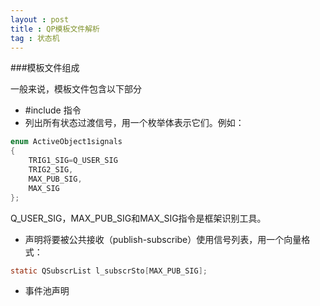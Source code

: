```yaml
---
layout : post
title : QP模板文件解析
tag : 状态机
---
```


###模板文件组成

一般来说，模板文件包含以下部分

* #include 指令
* 列出所有状态过渡信号，用一个枚举体表示它们。例如：

~~~~~~~~~~~~~~~~~~~~ c
enum ActiveObject1signals
{
	TRIG1_SIG=Q_USER_SIG
	TRIG2_SIG,
	MAX_PUB_SIG,
	MAX_SIG
};
~~~~~~~~~~~~~~~~~~~~

Q_USER_SIG，MAX_PUB_SIG和MAX_SIG指令是框架识别工具。

* 声明将要被公共接收（publish-subscribe）使用信号列表，用一个向量格式：

~~~~~~~~~~~~~~ c
static QSubscrList l_subscrSto[MAX_PUB_SIG];
~~~~~~~~~~~~~~

* 事件池声明

